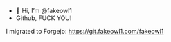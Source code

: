- 👋 Hi, I’m @fakeowl1
- Github, FUCK YOU! 

I migrated to Forgejo: https://git.fakeowl1.com/fakeowl1
